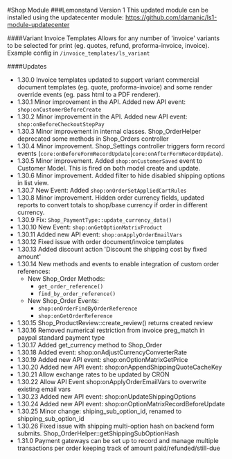 #Shop Module
###Lemonstand Version 1
This updated module can be installed using the updatecenter module: https://github.com/damanic/ls1-module-updatecenter

####Variant Invoice Templates
Allows for any number of 'invoice' variants to be selected for print (eg. quotes, refund, proforma-invoice, invoice). Example config in `/invoice_templates/ls_variant`

####Updates
- 1.30.0 Invoice templates updated to support variant commercial document templates (eg. quote, proforma-invoice) and some render override events (eg. pass html to a PDF renderer).
- 1.30.1 Minor improvement in the API. Added new API event: `shop:onCustomerBeforeCreate`
- 1.30.2 Minor improvement in the API. Added new API event: `shop:onBeforeCheckoutStepPay`
- 1.30.3 Minor improvement in internal classes. Shop_OrderHelper deprecated some methods in Shop_Orders controller
- 1.30.4 Minor improvement. Shop_Settings controller triggers form record events (`core:onBeforeFormRecordUpdate`|`core:onAfterFormRecordUpdate`).
- 1.30.5 Minor improvement. Added `shop:onCustomerSaved` event to Customer Model. This is fired on both model create and update.
- 1.30.6 Minor improvement. Added filter to hide disabled shipping options in list view.
- 1.30.7 New Event: Added `shop:onOrderSetAppliedCartRules`
- 1.30.8 Minor improvement. Hidden order currency fields, updated reports to convert totals to shop/base currency if order in different currency.
- 1.30.9 Fix: `Shop_PaymentType::update_currency_data()`
- 1.30.10 New Event: `shop:onGetOptionMatrixProduct`
- 1.30.11 Added new API event: `shop:onApplyOrderEmailVars`
- 1.30.12 Fixed issue with order document/invoice templates
- 1.30.13 Added discount action 'Discount the shipping cost by fixed amount'
- 1.30.14 New methods and events to enable integration of custom order references:
    - New Shop_Order Methods:
        - `get_order_reference()` 
        - `find_by_order_reference()`
    - New Shop_Order Events: 
         - `shop:onOrderFindByOrderReference`
         - `shop:onGetOrderReference`
- 1.30.15 Shop_ProductReview::create_review() returns created review
- 1.30.16 Removed numerical restriction from invoice preg_match in paypal standard payment type
- 1.30.17 Added get_currency method to Shop_Order
- 1.30.18 Added event: shop:onAdjustCurrencyConverterRate
- 1.30.19 Added new API event: shop:onOptionMatrixGetPrice
- 1.30.20 Added new API event: shop:onAppendShippingQuoteCacheKey
- 1.30.21 Allow exchange rates to be updated by CRON
- 1.30.22 Allow API Event shop:onApplyOrderEmailVars to overwrite existing email vars
- 1.30.23 Added new API event: shop:onUpdateShippingOptions
- 1.30.24 Added new API event: shop:onOptionMatrixRecordBeforeUpdate
- 1.30.25 Minor change: shiping_sub_option_id, renamed to shipping_sub_option_id
- 1.30.26 Fixed issue with shipping multi-option hash on backend form submits. Shop_OrderHelper::getShippingSubOptionHash
- 1.31.0 Payment gateways can be set up to record and manage multiple transactions per order keeping track of amount paid/refunded/still-due